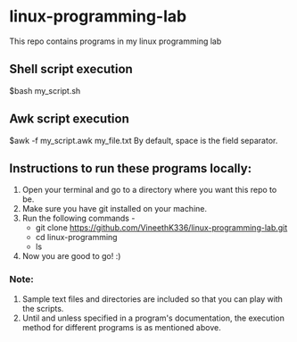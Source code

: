 # linux-programming-lab
This repo contains programs in my linux programming lab

## Shell script execution
$bash my_script.sh

## Awk script execution
$awk -f my_script.awk my_file.txt
By default, space is the field separator.

## Instructions to run these programs locally:
1. Open your terminal and go to a directory where you want this repo to be.
2. Make sure you have git installed on your machine.
3. Run the following commands -
    * git clone https://github.com/VineethK336/linux-programming-lab.git
    * cd linux-programming
    * ls
4. Now you are good to go! :)

### Note:
1. Sample text files and directories are included so that you can play with the scripts.
2. Until and unless specified in a program's documentation, the execution method for different programs is as mentioned above.
